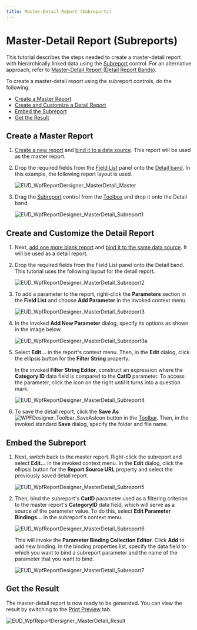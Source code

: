 ```yaml
---
title: Master-Detail Report (Subreports)
---
```

# Master-Detail Report (Subreports)
This tutorial describes the steps needed to create a master-detail report with hierarchically linked data using the [Subreport](../../../../../interface-elements-for-desktop/articles/report-designer/report-designer-for-wpf/report-elements/report-controls.md) control. For an alternative approach, refer to [Master-Detail Report (Detail Report Bands)](../../../../../interface-elements-for-desktop/articles/report-designer/report-designer-for-wpf/report-types/master-detail-report-(detail-report-bands).md).

To create a master-detail report using the subreport controls, do the following.
* [Create a Master Report](#create)
* [Create and Customize a Detail Report](#detail)
* [Embed the Subreport](#subreport)
* [Get the Result](#result)

<a name="create"/>

## Create a Master Report
1. [Create a new report](../../../../../interface-elements-for-desktop/articles/report-designer/report-designer-for-wpf/creating-reports/basic-operations/create-a-new-report.md) and [bind it to a data source](../../../../../interface-elements-for-desktop/articles/report-designer/report-designer-for-wpf/creating-reports/providing-data/binding-a-report-to-data.md). This report will be used as the master report.
2. Drop the required fields from the [Field List](../../../../../interface-elements-for-desktop/articles/report-designer/report-designer-for-wpf/interface-elements/field-list.md) panel onto the [Detail band](../../../../../interface-elements-for-desktop/articles/report-designer/report-designer-for-wpf/report-elements/report-bands.md). In this example, the following report layout is used.
	
	![EUD_WpfReportDersigner_MasterDetail_Master](../../../../images/Img123528.png)
3. Drag the [Subreport](../../../../../interface-elements-for-desktop/articles/report-designer/report-designer-for-wpf/report-elements/report-controls.md) control from the [Toolbox](../../../../../interface-elements-for-desktop/articles/report-designer/report-designer-for-wpf/interface-elements/control-toolbox.md) and drop it onto the Detail band.
	
	![EUD_WpfReportDesigner_MasterDetail_Subreport1](../../../../images/Img123549.png)

<a name="detail"/>

## Create and Customize the Detail Report
1. Next, [add one more blank report](../../../../../interface-elements-for-desktop/articles/report-designer/report-designer-for-wpf/report-wizard/empty-report.md) and [bind it to the same data source](../../../../../interface-elements-for-desktop/articles/report-designer/report-designer-for-wpf/creating-reports/providing-data/binding-a-report-to-data.md). It will be used as a detail report.
2. Drop the required fields from the Field List panel onto the Detail band. This tutorial uses the following layout for the detail report.
	
	![EUD_WpfReportDesigner_MasterDetail_Subreport2](../../../../images/Img123550.png)
3. To add a parameter to the report, right-click the **Parameters** section in the **Field List** and choose **Add Parameter** in the invoked context menu.
	
	![EUD_WpfReportDesigner_MasterDetail_Subreport3](../../../../images/Img123551.png)
4. In the invoked **Add New Parameter** dialog, specify its options as shown in the image below.
	
	![EUD_WpfReportDesigner_MasterDetail_Subreport3a](../../../../images/Img124070.png)
5. Select **Edit...** in the report's context menu. Then, in the **Edit** dialog, click the ellipsis button for the **Filter String** property.
	
	In the invoked **Filter String Editor**, construct an expression where the **Category ID** data field is compared to the **CatID** parameter. To access the parameter, click the icon on the right until it turns into a question mark.
	
	![EUD_WpfReportDesigner_MasterDetail_Subreport4](../../../../images/Img123552.png)
6. To save the detail report, click the **Save As** ![WPFDesigner_Toolbar_SaveAsIcon](../../../../images/Img120138.png) button  in the [Toolbar](../../../../../interface-elements-for-desktop/articles/report-designer/report-designer-for-wpf/interface-elements/toolbar.md). Then, in the invoked standard **Save** dialog, specify the folder and file name.

<a name="subreport"/>

## Embed the Subreport
1. Next, switch back to the master report. Right-click the subreport and select **Edit...** in the invoked context menu. In the **Edit** dialog, click the ellipsis button for the **Report Source URL** property and select the previously saved detail report.
	
	![EUD_WpfReportDesigner_MasterDetail_Subreport5](../../../../images/Img123553.png)
2. Then, bind the subreport's **CatID** parameter used as a filtering criterion to the master report's **CategoryID** data field, which will serve as a source of the parameter value. To do this, select **Edit Parameter Bindings...** in the subreport's context menu.
	
	![EUD_WpfReportDesigner_MasterDetail_Subreport6](../../../../images/Img123554.png)
	
	This will invoke the **Parameter Binding Collection Editor**. Click **Add** to add new binding. In the binding properties list, specify the data field to which you want to bind a subreport parameter and the name of the parameter that you want to bind.
	
	![EUD_WpfReportDesigner_MasterDetail_Subreport7](../../../../images/Img123555.png)

<a name="result"/>

## Get the Result
The master-detail report is now ready to be generated. You can view the result by switching to the [Print Preview](../../../../../interface-elements-for-desktop/articles/report-designer/report-designer-for-wpf/document-preview.md) tab.

![EUD_WpfReportDersigner_MasterDetail_Result](../../../../images/Img123532.png)